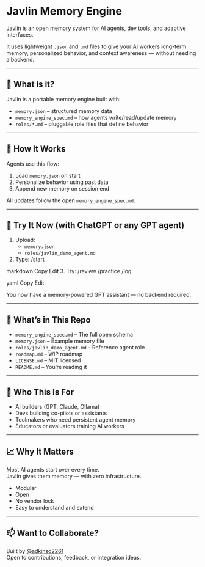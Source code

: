 # Javlin Memory Engine

Javlin is an open memory system for AI agents, dev tools, and adaptive interfaces.

It uses lightweight `.json` and `.md` files to give your AI workers long-term memory, personalized behavior, and context awareness — without needing a backend.

---

## 🧠 What is it?

Javlin is a portable memory engine built with:

- `memory.json` – structured memory data
- `memory_engine_spec.md` – how agents write/read/update memory
- `roles/*.md` – pluggable role files that define behavior

---

## 🔧 How It Works

Agents use this flow:

1. Load `memory.json` on start
2. Personalize behavior using past data
3. Append new memory on session end

All updates follow the open `memory_engine_spec.md`.

---

## 🧪 Try It Now (with ChatGPT or any GPT agent)

1. Upload:
   - `memory.json`
   - `roles/javlin_demo_agent.md`
2. Type:
/start

markdown
Copy
Edit
3. Try:
/review
/practice
/log

yaml
Copy
Edit

You now have a memory-powered GPT assistant — no backend required.

---

## 💼 What’s in This Repo

- `memory_engine_spec.md` – The full open schema
- `memory.json` – Example memory file
- `roles/javlin_demo_agent.md` – Reference agent role
- `roadmap.md` – WIP roadmap
- `LICENSE.md` – MIT licensed
- `README.md` – You’re reading it

---

## 🧭 Who This Is For

- AI builders (GPT, Claude, Ollama)
- Devs building co-pilots or assistants
- Toolmakers who need persistent agent memory
- Educators or evaluators training AI workers

---

## 📈 Why It Matters

Most AI agents start over every time.  
Javlin gives them memory — with zero infrastructure.

- Modular
- Open
- No vendor lock
- Easy to understand and extend

---

## 📫 Want to Collaborate?

Built by [@adkinsd2261](https://github.com/adkinsd2261)  
Open to contributions, feedback, or integration ideas.

